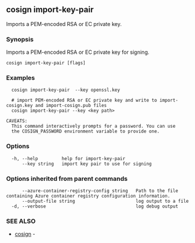 ## cosign import-key-pair

Imports a PEM-encoded RSA or EC private key.

### Synopsis

Imports a PEM-encoded RSA or EC private key for signing.

```
cosign import-key-pair [flags]
```

### Examples

```
  cosign import-key-pair  --key openssl.key

  # import PEM-encoded RSA or EC private key and write to import-cosign.key and import-cosign.pub files
  cosign import-key-pair --key <key path>

CAVEATS:
  This command interactively prompts for a password. You can use
  the COSIGN_PASSWORD environment variable to provide one.
```

### Options

```
  -h, --help         help for import-key-pair
      --key string   import key pair to use for signing
```

### Options inherited from parent commands

```
      --azure-container-registry-config string   Path to the file containing Azure container registry configuration information.
      --output-file string                       log output to a file
  -d, --verbose                                  log debug output
```

### SEE ALSO

* [cosign](cosign.md)	 - 


